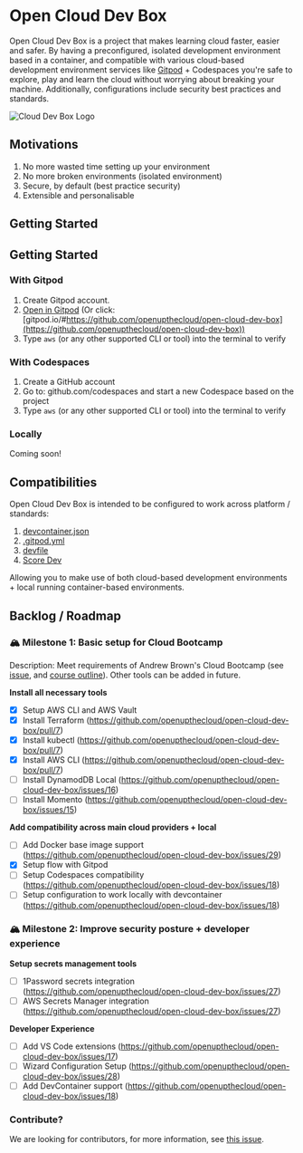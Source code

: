 # Open Cloud Dev Box

Open Cloud Dev Box is a project that makes learning cloud faster, easier and safer. By having a preconfigured, isolated development environment based in a container, and compatible with various cloud-based development environment services like [Gitpod](http://gitpod.io/) + Codespaces you're safe to explore, play and learn the cloud without worrying about breaking your machine. Additionally, configurations include security best practices and standards. 

![Cloud Dev Box Logo](assets/open-cloud-dev-box-graphic.jpg)

## Motivations

1. No more wasted time setting up your environment
2. No more broken environments (isolated environment)
3. Secure, by default (best practice security)
4. Extensible and personalisable

## Getting Started

## Getting Started

### With Gitpod

1. Create Gitpod account. 
2. [Open in Gitpod](https://gitpod.io/#github.com/openupthecloud/open-cloud-dev-box) (Or click: [gitpod.io/#https://github.com/openupthecloud/open-cloud-dev-box](https://github.com/openupthecloud/open-cloud-dev-box))
3. Type `aws` (or any other supported CLI or tool) into the terminal to verify

### With Codespaces

1. Create a GitHub account
2. Go to: github.com/codespaces and start a new Codespace based on the project
3. Type `aws` (or any other supported CLI or tool) into the terminal to verify

### Locally

Coming soon! 

## Compatibilities

Open Cloud Dev Box is intended to be configured to work across platform / standards:

1. [devcontainer.json](https://code.visualstudio.com/docs/devcontainers/containers)
2. [.gitpod.yml](https://www.gitpod.io/docs/references/gitpod-yml)
3. [devfile](https://devfile.io)
4. [Score Dev](https://score.dev)

Allowing you to make use of both cloud-based development environments + local running container-based environments. 

## Backlog / Roadmap 

### 🏔 Milestone 1: Basic setup for Cloud Bootcamp

Description: Meet requirements of Andrew Brown's Cloud Bootcamp (see [issue](https://github.com/openupthecloud/open-cloud-dev-box/issues/6), and [course outline](https://docs.google.com/document/d/19XMyd5zCk7S9QT2q1_Cg-wvbnBwOge7EgzgvtVCgcz0/edit#heading=h.wkvwyzh618s9)). Other tools can be added in future. 

**Install all necessary tools**

- [x] Setup AWS CLI and AWS Vault
- [x] Install Terraform (https://github.com/openupthecloud/open-cloud-dev-box/pull/7)
- [x] Install kubectl (https://github.com/openupthecloud/open-cloud-dev-box/pull/7)
- [x] Install AWS CLI (https://github.com/openupthecloud/open-cloud-dev-box/pull/7)
- [ ] Install DynamodDB Local (https://github.com/openupthecloud/open-cloud-dev-box/issues/16)
- [ ] Install Momento (https://github.com/openupthecloud/open-cloud-dev-box/issues/15)

**Add compatibility across main cloud providers + local**
- [ ] Add Docker base image support (https://github.com/openupthecloud/open-cloud-dev-box/issues/29)
- [x] Setup flow with Gitpod
- [ ] Setup Codespaces compatibility (https://github.com/openupthecloud/open-cloud-dev-box/issues/18)
- [ ] Setup configuration to work locally with devcontainer (https://github.com/openupthecloud/open-cloud-dev-box/issues/18)

### 🏔 Milestone 2: Improve security posture + developer experience

**Setup secrets management tools**
- [ ] 1Password secrets integration (https://github.com/openupthecloud/open-cloud-dev-box/issues/27)
- [ ] AWS Secrets Manager integration (https://github.com/openupthecloud/open-cloud-dev-box/issues/27)

**Developer Experience**
- [ ] Add VS Code extensions (https://github.com/openupthecloud/open-cloud-dev-box/issues/17)
- [ ] Wizard Configuration Setup (https://github.com/openupthecloud/open-cloud-dev-box/issues/28)
- [ ] Add DevContainer support (https://github.com/openupthecloud/open-cloud-dev-box/issues/18)

### Contribute?

We are looking for contributors, for more information, see [this issue](https://github.com/openupthecloud/open-cloud-dev-box/issues/21).
